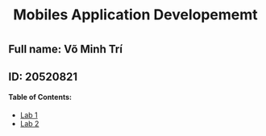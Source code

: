 <h1 align=center> Mobiles Application Developememt <h1>
  
## Full name: Võ Minh Trí
## ID: 20520821

#### Table of Contents:
* [Lab 1](https://github.com/trivm12/mobile_labs_20520821/tree/main/Mobile_Lab1_20520821-main)
* [Lab 2]()
